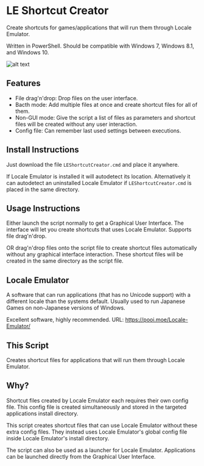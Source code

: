 # LE Shortcut Creator
Create shortcuts for games/applications that will run them through Locale Emulator.

Written in PowerShell. Should be compatible with Windows 7, Windows 8.1, and Windows 10.

![alt text](https://raw.githubusercontent.com/Svinto/LEShortcutCreator/master/screenshot.png)

## Features
- File drag'n'drop: Drop files on the user interface.
- Bacth mode: Add multiple files at once and create shortcut files for all of them.
- Non-GUI mode: Give the script a list of files as parameters and shortcut files will be created without any user interaction.
- Config file: Can remember last used settings between executions.

## Install Instructions
Just download the file `LEShortcutCreator.cmd` and place it anywhere.

If Locale Emulator is installed it will autodetect its location. Alternatively it can autodetect an uninstalled Locale Emulator if `LEShortcutCreator.cmd` is placed in the same directory.

## Usage Instructions
Either launch the script normally to get a Graphical User Interface.
The interface will let you create shortcuts that uses Locale
Emulator. Supports file drag'n'drop.

OR drag'n'drop files onto the script file to create shortcut files
automatically without any graphical interface interaction. These
shortcut files will be created in the same directory as the script
file.


## Locale Emulator
A software that can run applications (that has no Unicode support)
with a different locale than the systems default.
Usually used to run Japanese Games on non-Japanese versions of
Windows.

Excellent software, highly recommended.
URL: https://pooi.moe/Locale-Emulator/


## This Script
Creates shortcut files for applications that will run them through
Locale Emulator.


## Why?
Shortcut files created by Locale Emulator each requires their own
config file. This config file is created simultaneously and stored
in the targeted applications install directory.

This script creates shortcut files that can use Locale Emulator
without these extra config files. They instead uses Locale Emulator's
global config file inside Locale Emulator's install directory.

The script can also be used as a launcher for Locale Emulator.
Applications can be launched directly from the Graphical User
Interface.
